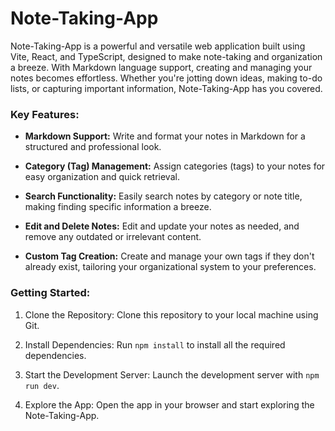 # Note-Taking-App

Note-Taking-App is a powerful and versatile web application built using Vite, React, and TypeScript, designed to make note-taking and organization a breeze. With Markdown language support, creating and managing your notes becomes effortless. Whether you're jotting down ideas, making to-do lists, or capturing important information, Note-Taking-App has you covered.

### Key Features:

* <b>Markdown Support:</b> Write and format your notes in Markdown for a structured and professional look.

* <b>Category (Tag) Management:</b> Assign categories (tags) to your notes for easy organization and quick retrieval.

* <b>Search Functionality:</b> Easily search notes by category or note title, making finding specific information a breeze.

* <b>Edit and Delete Notes:</b> Edit and update your notes as needed, and remove any outdated or irrelevant content.

* <b>Custom Tag Creation:</b> Create and manage your own tags if they don't already exist, tailoring your organizational system to your preferences.

### Getting Started:

1. Clone the Repository: Clone this repository to your local machine using Git.

2. Install Dependencies: Run `npm install` to install all the required dependencies.

3. Start the Development Server: Launch the development server with `npm run dev`.

4. Explore the App: Open the app in your browser and start exploring the Note-Taking-App.

